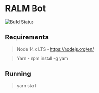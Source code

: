 # RALM Bot

![Build Status](https://github.com/Shinudesu/RALMBot/actions/workflows/test-and-build.yml/badge.svg?branch=main)

## Requirements

> Node 14.x LTS - https://nodejs.org/en/

> Yarn - npm install -g yarn

## Running

> yarn start
